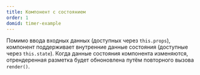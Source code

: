 ```yaml
---
title: Компонент с состоянием
order: 1
domid: timer-example
---
```


Помимо ввода входных данных (доступных через `this.props`), компонент поддерживает внутренние данные состояния (доступные через `this.state`). Когда данные состояния компонента изменяются, отрендеренная разметка будет обноновлена путём повторного вызова `render()`.
